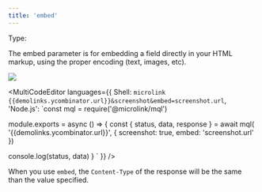 ```yaml
---
title: 'embed'
--- 
```


Type: <Type children='<string>'/>

The embed parameter is for embedding a field directly in your HTML markup, using the proper encoding (text, images, etc).

![]({{demolinks.ycombinator.screenshot.url}})

<MultiCodeEditor languages={{
  Shell: `microlink {{demolinks.ycombinator.url}}&screenshot&embed=screenshot.url`,
  'Node.js': `const mql = require('@microlink/mql')
 
module.exports = async () => {
  const { status, data, response } = await mql(
    '{{demolinks.ycombinator.url}}', { 
      screenshot: true, 
      embed: 'screenshot.url' 
  })
    
 console.log(status, data)
}
  `
  }} 
/>

<Figcaption children='You can use dot notation to reference a nested data field of the payload.' />

When you use `embed`, the `Content-Type` of the response will be the same than the value specified.
